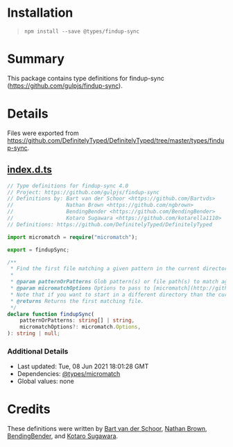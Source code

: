 # Installation
> `npm install --save @types/findup-sync`

# Summary
This package contains type definitions for findup-sync (https://github.com/gulpjs/findup-sync).

# Details
Files were exported from https://github.com/DefinitelyTyped/DefinitelyTyped/tree/master/types/findup-sync.
## [index.d.ts](https://github.com/DefinitelyTyped/DefinitelyTyped/tree/master/types/findup-sync/index.d.ts)
````ts
// Type definitions for findup-sync 4.0
// Project: https://github.com/gulpjs/findup-sync
// Definitions by: Bart van der Schoor <https://github.com/Bartvds>
//                 Nathan Brown <https://github.com/ngbrown>
//                 BendingBender <https://github.com/BendingBender>
//                 Kotaro Sugawara <https://github.com/kotarella1110>
// Definitions: https://github.com/DefinitelyTyped/DefinitelyTyped

import micromatch = require("micromatch");

export = findupSync;

/**
 * Find the first file matching a given pattern in the current directory or the nearest ancestor directory.
 *
 * @param patternOrPatterns Glob pattern(s) or file path(s) to match against.
 * @param micromatchOptions Options to pass to [micromatch](http://github.com/jonschlinkert/micromatch).
 * Note that if you want to start in a different directory than the current working directory, specify a `cwd` property here.
 * @returns Returns the first matching file.
 */
declare function findupSync(
    patternOrPatterns: string[] | string,
    micromatchOptions?: micromatch.Options,
): string | null;

````

### Additional Details
 * Last updated: Tue, 08 Jun 2021 18:01:28 GMT
 * Dependencies: [@types/micromatch](https://npmjs.com/package/@types/micromatch)
 * Global values: none

# Credits
These definitions were written by [Bart van der Schoor](https://github.com/Bartvds), [Nathan Brown](https://github.com/ngbrown), [BendingBender](https://github.com/BendingBender), and [Kotaro Sugawara](https://github.com/kotarella1110).
